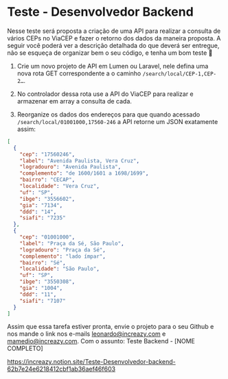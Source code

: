 # Teste - Desenvolvedor Backend

Nesse teste será proposta a criação de uma API para realizar a consulta de vários CEPs no ViaCEP e fazer o retorno dos dados da maneira proposta. A seguir você poderá ver a descrição detalhada do que deverá ser entregue, não se esqueça de organizar bem o seu código, e tenha um bom teste 🙂

1. Crie um novo projeto de API em Lumen ou Laravel, nele defina uma nova rota GET correspondente a o caminho `/search/local/CEP-1,CEP-2…`.

2. No controlador dessa rota use a API do ViaCEP para realizar e armazenar em array a consulta de cada.

3. Reorganize os dados dos endereços para que quando acessado `/search/local/01001000,17560-246` a API retorne um JSON exatamente assim:

```json
[
  {
    "cep": "17560246",
    "label": "Avenida Paulista, Vera Cruz",
    "logradouro": "Avenida Paulista",
    "complemento": "de 1600/1601 a 1698/1699",
    "bairro": "CECAP",
    "localidade": "Vera Cruz",
    "uf": "SP",
    "ibge": "3556602",
    "gia": "7134",
    "ddd": "14",
    "siafi": "7235"
  },
  {
    "cep": "01001000",
    "label": "Praça da Sé, São Paulo",
    "logradouro": "Praça da Sé",
    "complemento": "lado ímpar",
    "bairro": "Sé",
    "localidade": "São Paulo",
    "uf": "SP",
    "ibge": "3550308",
    "gia": "1004",
    "ddd": "11",
    "siafi": "7107"
  }
]
```

Assim que essa tarefa estiver pronta, envie o projeto para o seu Github e nos mande o link nos e-mails leonardo@increazy.com e mamedio@increazy.com. Com o assunto: Teste Backend - [NOME COMPLETO]

https://increazy.notion.site/Teste-Desenvolvedor-backend-62b7e24e6218412cbf1ab36aef46f603